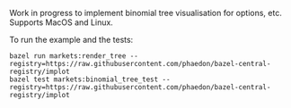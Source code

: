 Work in progress to implement binomial tree visualisation for options, etc.
Supports MacOS and Linux.

To run the example and the tests:
```
bazel run markets:render_tree --registry=https://raw.githubusercontent.com/phaedon/bazel-central-registry/implot      
bazel test markets:binomial_tree_test --registry=https://raw.githubusercontent.com/phaedon/bazel-central-registry/implot
```
